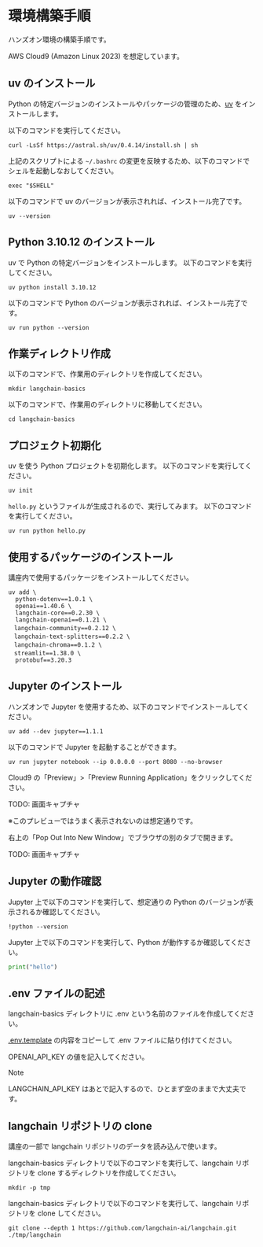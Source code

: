 # 環境構築手順

ハンズオン環境の構築手順です。

AWS Cloud9 (Amazon Linux 2023) を想定しています。

## uv のインストール

Python の特定バージョンのインストールやパッケージの管理のため、[uv](https://github.com/astral-sh/uv) をインストールします。

以下のコマンドを実行してください。

```console
curl -LsSf https://astral.sh/uv/0.4.14/install.sh | sh
```

上記のスクリプトによる `~/.bashrc` の変更を反映するため、以下のコマンドでシェルを起動しなおしてください。

```console
exec "$SHELL"
```

以下のコマンドで uv のバージョンが表示されれば、インストール完了です。

```console
uv --version
```

## Python 3.10.12 のインストール

uv で Python の特定バージョンをインストールします。
以下のコマンドを実行してください。

```console
uv python install 3.10.12
```

以下のコマンドで Python のバージョンが表示されれば、インストール完了です。

```console
uv run python --version
```

## 作業ディレクトリ作成

以下のコマンドで、作業用のディレクトリを作成してください。

```console
mkdir langchain-basics
```

以下のコマンドで、作業用のディレクトリに移動してください。

```console
cd langchain-basics
```

## プロジェクト初期化

uv を使う Python プロジェクトを初期化します。
以下のコマンドを実行してください。

```console
uv init
```

`hello.py` というファイルが生成されるので、実行してみます。
以下のコマンドを実行してください。

```console
uv run python hello.py
```

## 使用するパッケージのインストール

講座内で使用するパッケージをインストールしてください。

```console
uv add \
  python-dotenv==1.0.1 \
  openai==1.40.6 \
  langchain-core==0.2.30 \
  langchain-openai==0.1.21 \
　langchain-community==0.2.12 \
　langchain-text-splitters==0.2.2 \
　langchain-chroma==0.1.2 \
　streamlit==1.38.0 \
  protobuf==3.20.3
```

## Jupyter のインストール

ハンズオンで Jupyter を使用するため、以下のコマンドでインストールしてください。

```console
uv add --dev jupyter==1.1.1
```

以下のコマンドで Jupyter を起動することができます。

```console
uv run jupyter notebook --ip 0.0.0.0 --port 8080 --no-browser
```

Cloud9 の「Preview」>「Preview Running Application」をクリックしてください。

TODO: 画面キャプチャ

※このプレビューではうまく表示されないのは想定通りです。

右上の「Pop Out Into New Window」でブラウザの別のタブで開きます。

TODO: 画面キャプチャ

## Jupyter の動作確認

Jupyter 上で以下のコマンドを実行して、想定通りの Python のバージョンが表示されるか確認してください。

```
!python --version
```

Jupyter 上で以下のコマンドを実行して、Python が動作するか確認してください。

```python
print("hello")
```

## .env ファイルの記述

langchain-basics ディレクトリに .env という名前のファイルを作成してください。

[.env.template](../.env.template) の内容をコピーして .env ファイルに貼り付けてください。

OPENAI_API_KEY の値を記入してください。

> [!NOTE]
> LANGCHAIN_API_KEY はあとで記入するので、ひとまず空のままで大丈夫です。

## langchain リポジトリの clone

講座の一部で langchain リポジトリのデータを読み込んで使います。

langchain-basics ディレクトリで以下のコマンドを実行して、langchain リポジトリを clone するディレクトリを作成してください。

```console
mkdir -p tmp
```

langchain-basics ディレクトリで以下のコマンドを実行して、langchain リポジトリを clone してください。

```console
git clone --depth 1 https://github.com/langchain-ai/langchain.git ./tmp/langchain
```
